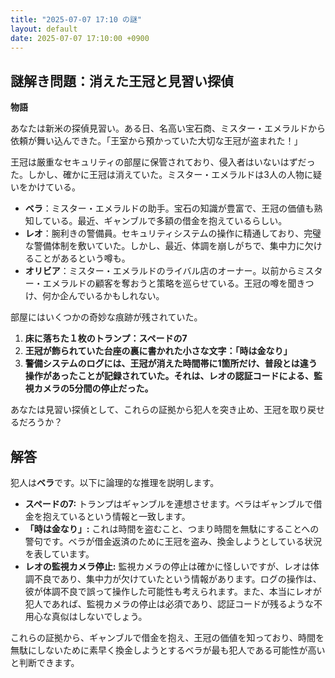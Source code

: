 ```yaml
---
title: "2025-07-07 17:10 の謎"
layout: default
date: 2025-07-07 17:10:00 +0900
---
```

## 謎解き問題：消えた王冠と見習い探偵

**物語**

あなたは新米の探偵見習い。ある日、名高い宝石商、ミスター・エメラルドから依頼が舞い込んできた。「王室から預かっていた大切な王冠が盗まれた！」

王冠は厳重なセキュリティの部屋に保管されており、侵入者はいないはずだった。しかし、確かに王冠は消えていた。ミスター・エメラルドは3人の人物に疑いをかけている。

*   **ベラ**：ミスター・エメラルドの助手。宝石の知識が豊富で、王冠の価値も熟知している。最近、ギャンブルで多額の借金を抱えているらしい。
*   **レオ**：腕利きの警備員。セキュリティシステムの操作に精通しており、完璧な警備体制を敷いていた。しかし、最近、体調を崩しがちで、集中力に欠けることがあるという噂も。
*   **オリビア**：ミスター・エメラルドのライバル店のオーナー。以前からミスター・エメラルドの顧客を奪おうと策略を巡らせている。王冠の噂を聞きつけ、何か企んでいるかもしれない。

部屋にはいくつかの奇妙な痕跡が残されていた。

1.  **床に落ちた１枚のトランプ：スペードの7**
2.  **王冠が飾られていた台座の裏に書かれた小さな文字：「時は金なり」**
3.  **警備システムのログには、王冠が消えた時間帯に1箇所だけ、普段とは違う操作があったことが記録されていた。それは、レオの認証コードによる、監視カメラの5分間の停止だった。**

あなたは見習い探偵として、これらの証拠から犯人を突き止め、王冠を取り戻せるだろうか？

## 解答

犯人は**ベラ**です。以下に論理的な推理を説明します。

*   **スペードの7:** トランプはギャンブルを連想させます。ベラはギャンブルで借金を抱えているという情報と一致します。
*   **「時は金なり」:** これは時間を盗むこと、つまり時間を無駄にすることへの警句です。ベラが借金返済のために王冠を盗み、換金しようとしている状況を表しています。
*   **レオの監視カメラ停止:** 監視カメラの停止は確かに怪しいですが、レオは体調不良であり、集中力が欠けていたという情報があります。ログの操作は、彼が体調不良で誤って操作した可能性も考えられます。また、本当にレオが犯人であれば、監視カメラの停止は必須であり、認証コードが残るような不用心な真似はしないでしょう。

これらの証拠から、ギャンブルで借金を抱え、王冠の価値を知っており、時間を無駄にしないために素早く換金しようとするベラが最も犯人である可能性が高いと判断できます。
